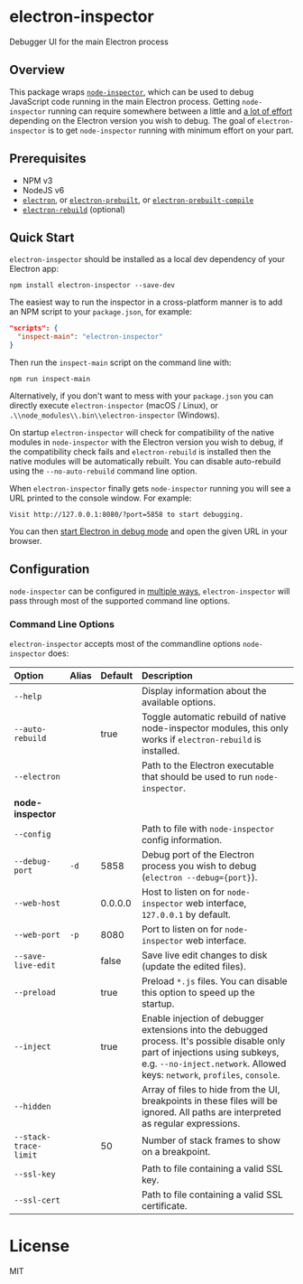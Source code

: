 # electron-inspector
Debugger UI for the main Electron process

## Overview

This package wraps [`node-inspector`][node-inspector-npm], which can be used to debug JavaScript
code running in the main Electron process. Getting `node-inspector` running can require somewhere
between a little and [a lot of effort][node-inspector-electron-v13x] depending on the Electron
version you wish to debug. The goal of `electron-inspector` is to get `node-inspector` running
with minimum effort on your part.

[node-inspector-npm]: https://www.npmjs.com/package/node-inspector
[node-inspector-electron-v13x]: http://vadim.macagon.com/blog/2016/09/11/rebuilding-node-inspector-for-electron-v13x/

## Prerequisites

- NPM v3
- NodeJS v6
- [`electron`][electron-npm], or [`electron-prebuilt`][electron-prebuilt-npm], or [`electron-prebuilt-compile`][electron-prebuilt-compile-npm]
- [`electron-rebuild`][electron-rebuild-npm] (optional)

[electron-npm]: https://www.npmjs.com/package/electron
[electron-prebuilt-npm]: https://www.npmjs.com/package/electron-prebuilt
[electron-prebuilt-compile-npm]: https://www.npmjs.com/package/electron-prebuilt-compile
[electron-rebuild-npm]: https://www.npmjs.com/package/electron-rebuild

## Quick Start

`electron-inspector` should be installed as a local dev dependency of your Electron app: 

```shell
npm install electron-inspector --save-dev
```

The easiest way to run the inspector in a cross-platform manner is to add an NPM script to your
`package.json`, for example:

```json
"scripts": {
  "inspect-main": "electron-inspector"
}
```

Then run the `inspect-main` script on the command line with:

```shell
npm run inspect-main
```

Alternatively, if you don't want to mess with your `package.json` you can directly execute
`electron-inspector` (macOS / Linux), or `.\\node_modules\\.bin\\electron-inspector` (Windows).

On startup `electron-inspector` will check for compatibility of the native modules in
`node-inspector` with the Electron version you wish to debug, if the compatibility check
fails and `electron-rebuild` is installed then the native modules will be automatically
rebuilt. You can disable auto-rebuild using the `--no-auto-rebuild` command line option.

When `electron-inspector` finally gets `node-inspector` running you will see a URL printed to the
console window. For example:

```shell
Visit http://127.0.0.1:8080/?port=5858 to start debugging.
```

You can then [start Electron in debug mode][electron-debug] and open the given URL in your browser.

[electron-debug]: http://electron.atom.io/docs/tutorial/debugging-main-process/#enable-debug-mode-for-electron 

## Configuration

`node-inspector` can be configured in [multiple ways][node-inspector-config], `electron-inspector`
will pass through most of the supported command line options.

[node-inspector-config]: https://www.npmjs.com/package/node-inspector#configuration

### Command Line Options

`electron-inspector` accepts most of the commandline options `node-inspector` does:

<table>
  <thead>
    <tr>
      <th align="left">Option</th>
      <th align="left">Alias</th>
      <th align="left">Default</th>
      <th align="left">Description</th>
    </tr>
  </thead>
  <tbody>
    <tr>
      <td><code>--help</code></td>
      <td/>
      <td/>
      <td>
        Display information about the available options.
      </td>
    </tr>
    <tr>
      <td><code>--auto-rebuild</code></td>
      <td/>
      <td>true</td>
      <td>
        Toggle automatic rebuild of native node-inspector modules, this only works if
        <code>electron-rebuild</code> is installed.
      </td>
    </tr>
    <tr>
      <td><code>--electron</code></td>
      <td/>
      <td/>
      <td>
        Path to the Electron executable that should be used to run <code>node-inspector</code>.
      </td>
    </tr>
    <tr>
      <td><b>node-inspector</b></td>
      <td/>
      <td/>
      <td/>
    </tr>
    <tr>
      <td><code>--config</code></td>
      <td/>
      <td/>
      <td>
        Path to file with <code>node-inspector</code> config information.
      </td>
    </tr>
    <tr>
      <td><code>--debug-port</code></td>
      <td>
        <code>-d</code>
      </td>
      <td>5858</td>
      <td>
        Debug port of the Electron process you wish to debug (<code>electron --debug={port}</code>).
      </td>
    </tr>
    <tr>
      <td><code>--web-host</code></td>
      <td/>
      <td>0.0.0.0</td>
      <td>
        Host to listen on for <code>node-inspector</code> web interface, <code>127.0.0.1</code> by
        default.
      </td>
    </tr>
    <tr>
      <td><code>--web-port</code></td>
      <td>
        <code>-p</code>
      </td>
      <td>8080</td>
      <td>
        Port to listen on for <code>node-inspector</code> web interface.
      </td>
    </tr>
    <tr>
      <td><code>--save-live-edit</code></td>
      <td/>
      <td>false</td>
      <td>
        Save live edit changes to disk (update the edited files).
      </td>
    </tr>
    <tr>
      <td><code>--preload</code></td>
      <td/>
      <td>true</td>
      <td>
        Preload <code>*.js</code> files. You can disable this option to speed up the startup.
      </td>
    </tr>
    <tr>
      <td><code>--inject</code></td>
      <td/>
      <td>true</td>
      <td>
        Enable injection of debugger extensions into the debugged process. It's possible disable only
        part of injections using subkeys, e.g. <code>--no-inject.network</code>.
        Allowed keys: <code>network</code>, <code>profiles</code>, <code>console</code>.
    </tr>
    <tr>
      <td><code>--hidden</code></td>
      <td/>
      <td/>
      <td>
        Array of files to hide from the UI, breakpoints in these files will be ignored. All paths are
        interpreted as regular expressions.
      </td>
    </tr>
    <tr>
      <td><code>--stack-trace-limit</code></td>
      <td/>
      <td>
        50
      </td>
      <td>
        Number of stack frames to show on a breakpoint.
      </td>
    </tr>
    <tr>
      <td><code>--ssl-key</code></td>
      <td/>
      <td/>
      <td>
        Path to file containing a valid SSL key.
      </td>
    </tr>
    <tr>
      <td><code>--ssl-cert</code></td>
      <td/>
      <td/>
      <td>
        Path to file containing a valid SSL certificate.
      </td>
    </tr>
  </tbody>
</table>

# License

MIT
